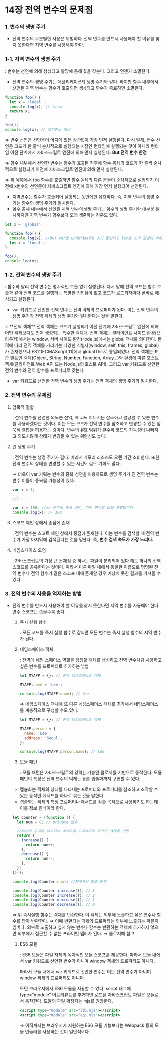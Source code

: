 # 14장 전역 변수의 문제점

### 1. 변수의 생명 주기

- 전역 변수의 무분별한 사용은 위험하다. 전역 변수를 반드시 사용해야 할 이유를 찾지 못한다면 지역 변수를 사용해야 한다.

### 1-1. 지역 변수의 생명 주기

: 변수는 선언에 의해 생성되고 할당에 통해 값을 갖는다. 그리고 언젠가 소멸한다.

- 전역 변수의 생명 주기는 애플리케이션의 생명 주기와 같다. 하지만 함수 내부에서 선언된 지역 변수는 함수가 호출되면 생성되고 함수가 종료하면 소멸한다.

```jsx
function foo() {
  let x = 'local';
  console.log(x); // local
  return x;
}

foo();
console.log(x); // 레퍼런스 에러
```

⇒ 변수 선언은 선언문이 어디에 있든 상관없이 가장 먼저 실행된다. 다시 말해, 변수 선언은 코드가 한 줄씩 순차적으로 실행되는 시점인 런타임에 실행되는 것이 아니라 런타임 이전 단계에서 자바스크립트 엔진에 의해 먼저 실행된다. **But 전역 변수 한정**

⇒ 함수 내부에서 선언한 변수는 함수가 호출된 직후에 함수 몸체의 코드가 한 줄씩 순차적으로 실행되기 이전에 자바스크립트 엔진에 의해 먼저 실행된다.

⇒ 위 예제에서 foo 함수를 호출하면 함수 몸체의 다른 문들이 순차적으로 실행되기 이전에 x변수의 선언문이 자바스크립트 엔진에 의해 가장 먼저 실행되어 선언된다.

- 지역변수는 함수가 호출되어 실행되는 동안에만 유효하다. 즉, 지역 변수의 생명 주기는 함수의 생명 주기와 일치한다.
- 함수 몸체 내부에서 선언된 지역 변수의 생명 주기는 함수의 생명 주기와 대부분 일치하지만 지역 변수가 함수보다 오래 생존하는 경우도 있다.

```jsx
let x = 'global';

function foo() {
  console.log(x); //But var만 undefined로 초기 할당되고 let은 초기 할당이 이뤄지지않아 할당이전에 호출하면 에러가 뜬다
  let x = 'local';
}

foo();
console.log(x);
```

### 1-2. 전역 변수의 생명 주기

: 함수와 달리 전역 변수는 명시적인 호출 없이 실행된다. 다시 말해 전역 코드는 함수 호출과 같이 전역 코드를 실행하는 특별한 진입점이 없고 코드가 로드되자마다 곧바로 해석되고 실행된다.

- var 키워드로 선언한 전역 변수는 전역 객체의 프로퍼티가 된다. 이는 전역 변수의 생명 주기가 전역 객체의 생명 주기와 일치한다는 것을 말한다.

<aside>
💡 **전역 객체**
전역 객체는 코드가 실행되기 이전 단계에 자바스크립트 엔진에 의해 어떤 객체보다도 먼저 생성되는 특수한 객체다. 전역 객체는 클라이언트 사이드 환경(브라우저)에서는 window, 서버 사이드 환경(node.js)에서는 global 객체를 의미한다. 환격에 따라 전역 객체를 가리키는 다양한 식별자(window, self, this, frames, global)가 존재했으나 ES11(ECMAScript 11)에서 globalThis로 통일되었다.
전역 객체는 표준 빌트인 객체(Object, String, Number, Function, Array…)와 환경에 따른 호스트 객체(클라이언트 Web API 또는 Node.js의 호스트 API), 그리고 var 키워드로 선언한 전역 변수와 전역 함수를 프로퍼티로 갖는다.

</aside>

- var 키워드로 선언한 전역 변수의 생명 주기는 전역 객체의 생명 주기와 일치한다.

### 2. 전역 변수의 문제점

1. 암묵적 결합

   : 전역 변수를 선언한 의도는 전역, 즉 코드 어디서든 참조하고 할당할 수 있는 변수를 사용하겠다는 것이다. 이는 모든 코드가 전역 변수를 참조하고 변경할 수 있는 암묵적 결합을 허용하는 것이다. 변수의 유효 범위가 클수록 코드의 가독성이 나빠지고 의도치않게 상태가 변경될 수 있는 위험성도 높다.

2. 긴 생명 주기

   : 전역 변수는 생명 주기가 길다. 따라서 메모리 리소스도 오랜 기간 소비한다. 또한 전역 변수의 상태를 변경할 수 있는 시간도 길도 기회도 많다.

   ⇒ 더욱이 var 키둬는 변수의 중복 성언을 허용하므로 생명 주기가 진 전역 변수는 변수 이름이 중복될 가능성이 있다.

   ```jsx
   var x = 1;

   ///...

   var x = 100; //=> 변수의 중복 선언, 기존 변수의 값을 재할당한다.
   console.log(x); // 100
   ```

3. 스코프 체인 상에서 종점에 존재

   : 전역 변수는 스코트 체인 상에서 종점에 존재한다. 이는 변수를 검색할 때 전역 변수가 가장 마지막에 검색된다는 것을 말한다. 즉, **변수 검색 속도가 가장 느리다.**

4. 네임스페이스 오염

   : 자바스크립트의 가장 큰 문제점 중 하나는 파일이 분리되어 있다 해도 하나의 전역 스코프를 공유한다는 것이다. 따라서 다른 파일 내에서 동일한 이름으로 명명된 전역 변수나 전역 함수가 같은 스코프 내에 존재할 경우 예상치 못한 결과를 가져올 수 있다.

### 3. 전역 변수의 사용을 억제하는 방법

- 전역 변수를 반드시 사용해야 할 이유를 찾지 못한다면 지역 변수를 사용해야 한다. 변수 스코프는 좁을수록 좋다.
  1. 즉시 실행 함수

     : 모든 코드를 즉시 실행 함수로 감싸면 모든 변수는 즉시 실행 함수의 지역 변수가 된다.

  2. 네임스페이스 객체

     : 전역에 네임 스페이스 역할을 담당할 객체를 생성하고 전역 변수처럼 사용하고 싶은 변수를 프로퍼티로 추가하는 방법

     ```jsx
     let MYAPP = {}; // 전역 네임스페이스 객체

     MYAPP.name = 'Lee';

     console.log(MYAPP.name); // Lee
     ```

     ⇒ 네임스페이스 객체에 또 다른 네임스페이스 객체를 추가해서 네임스페이스를 계층적으로 구성할 수도 있다.

     ```jsx
     let MYAPP = {}; // 전역 네임스페이스 객체

     MYAPP.person = {
       name: 'Lee',
       address: 'Seoul',
     };

     console.log(MYAPP.person.name); // Lee
     ```

  3. 모듈 패턴

     : 모듈 패턴은 자바스크립트의 강력한 기능인 클로저를 기반으로 동작한다. 모듈 패턴의 특징은 전역 변수의 억제는 물론 캡슐화까지 구현할 수 있다.
  - 캡슐화는 객체의 상태를 나타내는 프로퍼티와 프로퍼티를 참조하고 조작할 수 있는 동작인 메서드를 하나로 묶는 것을 말한다.
  - 캡슐화는 객체의 특정 프로퍼티나 메서드를 감출 목적으로 사용하기도 하는데 이를 정보 은닉이라 한다.
  ```jsx
  let Counter = (function () {
    let num = 0; // private 변수

    //외부로 공개할 데이터나 메서드를 프로퍼티로 추가한 객체를 반환
    return {
      increase() {
        return num++;
      },
      decrease() {
        return num--;
      },
    };
  })();

  console.log(Counter.num); //외부에서 참조 안됨

  console.log(Counter.increase()); // 1
  console.log(Counter.increase()); // 2
  console.log(Counter.decrease()); // 1
  console.log(Counter.decrease()); // 0
  ```
  ⇒ 위 즉시실행 함수는 객체를 반환한다. 이 객체는 외부에 노출하고 싶은 변수나 함수를 담아 반환한다.
  ⇒ 이때 반환되는 객체의 프로퍼티는 외부에 노출되는 퍼블릭 멤버다. 외부로 노출하고 싶지 않는 변수나 함수는 반환하는 객체에 추가하지 않으면 외부에서 접근할 수 없는 프라이빗 멤버가 된다.
  ⇒ 클로저때 참고
  1. ES6 모듈

     : ES6 모듈은 파일 자체의 독자적인 모듈 스코프를 제공한다. 따라서 모듈 내에서 var 키워드로 선언한 변수가 아니며 window 객체의 프로퍼티도 아니다.

     따라서 모듈 내에서 var 키워드로 선언한 변수는 더는 전역 변수가 아니며 window 객체의 프로퍼티도 아니다.

     모던 브라우저에서 ES6 모듈을 사용할 수 있다. script 태그에 type=”module” 어트리뷰트를 추가하면 로드된 자바스크립트 파일은 모듈로서 동작한다. 모듈의 파일 확장자는 mjs를 권장한다.

     ```jsx
     <script type="module" src="lib.mjs"></script>
     <script type="module" src="app.mjs"></script>
     ```

     ⇒ 아직까지는 브라우저가 지원하는 ES6 모듈 기능보다는 Webpack 등의 모듈 번들러를 사용하는 것이 일반적이다.
